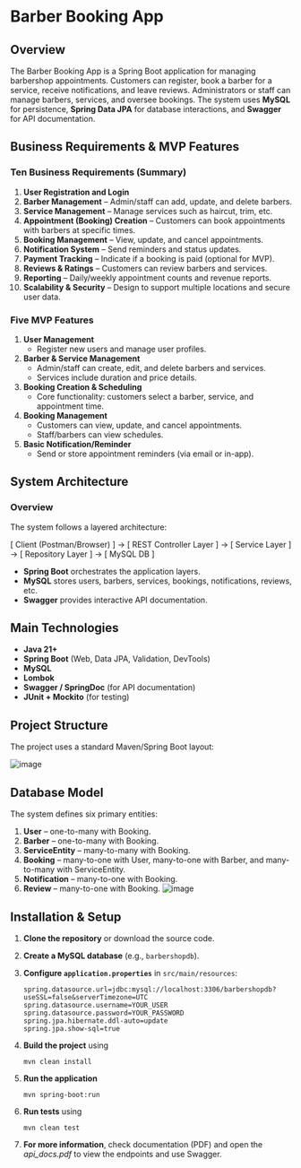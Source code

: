 # Barber Booking App

## Overview

The Barber Booking App is a Spring Boot application for managing barbershop appointments. Customers can register, book a barber for a service, receive notifications, and leave reviews. Administrators or staff can manage barbers, services, and oversee bookings. The system uses **MySQL** for persistence, **Spring Data JPA** for database interactions, and **Swagger** for API documentation.

## Business Requirements & MVP Features

### Ten Business Requirements (Summary)
1. **User Registration and Login**  
2. **Barber Management** – Admin/staff can add, update, and delete barbers.
3. **Service Management** – Manage services such as haircut, trim, etc.
4. **Appointment (Booking) Creation** – Customers can book appointments with barbers at specific times.
5. **Booking Management** – View, update, and cancel appointments.
6. **Notification System** – Send reminders and status updates.
7. **Payment Tracking** – Indicate if a booking is paid (optional for MVP).
8. **Reviews & Ratings** – Customers can review barbers and services.
9. **Reporting** – Daily/weekly appointment counts and revenue reports.
10. **Scalability & Security** – Design to support multiple locations and secure user data.

### Five MVP Features
1. **User Management**  
   - Register new users and manage user profiles.
2. **Barber & Service Management**  
   - Admin/staff can create, edit, and delete barbers and services.
   - Services include duration and price details.
3. **Booking Creation & Scheduling**  
   - Core functionality: customers select a barber, service, and appointment time.
4. **Booking Management**  
   - Customers can view, update, and cancel appointments.
   - Staff/barbers can view schedules.
5. **Basic Notification/Reminder**  
   - Send or store appointment reminders (via email or in-app).

## System Architecture

### Overview
The system follows a layered architecture:

[ Client (Postman/Browser) ] → [ REST Controller Layer ] → [ Service Layer ] → [ Repository Layer ] → [ MySQL DB ]

- **Spring Boot** orchestrates the application layers.
- **MySQL** stores users, barbers, services, bookings, notifications, reviews, etc.
- **Swagger** provides interactive API documentation.

## Main Technologies
- **Java 21+**
- **Spring Boot** (Web, Data JPA, Validation, DevTools)
- **MySQL**
- **Lombok**
- **Swagger / SpringDoc** (for API documentation)
- **JUnit + Mockito** (for testing)

## Project Structure
The project uses a standard Maven/Spring Boot layout:

![image](https://github.com/user-attachments/assets/d4e2df20-0b1a-4f0f-85a8-935a0341e275)


## Database Model
The system defines six primary entities:
1. **User** – one-to-many with Booking.
2. **Barber** – one-to-many with Booking.
3. **ServiceEntity** – many-to-many with Booking.
4. **Booking** – many-to-one with User, many-to-one with Barber, and many-to-many with ServiceEntity.
5. **Notification** – many-to-one with Booking.
6. **Review** – many-to-one with Booking.
![image](https://github.com/user-attachments/assets/d976b023-8527-4020-94cc-881dbd5bbd78)


## Installation & Setup
1. **Clone the repository** or download the source code.
2. **Create a MySQL database** (e.g., `barbershopdb`).
3. **Configure `application.properties`** in `src/main/resources`:
   ```properties
   spring.datasource.url=jdbc:mysql://localhost:3306/barbershopdb?useSSL=false&serverTimezone=UTC
   spring.datasource.username=YOUR_USER
   spring.datasource.password=YOUR_PASSWORD
   spring.jpa.hibernate.ddl-auto=update
   spring.jpa.show-sql=true
   ```
4. **Build the project** using
   ``` properties
   mvn clean install
   ```
5. **Run the application**
   ``` properties
   mvn spring-boot:run
   ```

6. **Run tests** using
    ``` properties
   mvn clean test
   ```
7. **For more information**, check documentation (PDF) and open the _api_docs.pdf_ to view the endpoints and use Swagger.
   





